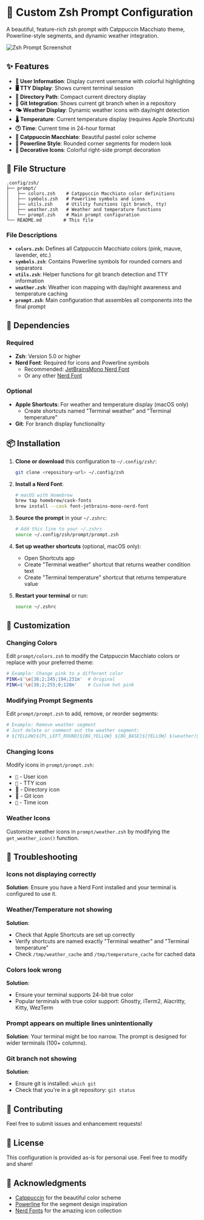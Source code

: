 # 🎨 Custom Zsh Prompt Configuration

A beautiful, feature-rich zsh prompt with Catppuccin Macchiato theme, Powerline-style segments, and dynamic weather integration.

![Zsh Prompt Screenshot](./prompt_line.png)

## ✨ Features

- **👤 User Information**: Display current username with colorful highlighting
- **🖥️ TTY Display**: Shows current terminal session
- **📁 Directory Path**: Compact current directory display
- **🌿 Git Integration**: Shows current git branch when in a repository
- **🌤️ Weather Display**: Dynamic weather icons with day/night detection
- **🌡️ Temperature**: Current temperature display (requires Apple Shortcuts)
- **🕐 Time**: Current time in 24-hour format
- **🎨 Catppuccin Macchiato**: Beautiful pastel color scheme
- **🔲 Powerline Style**: Rounded corner segments for modern look
- **🌈 Decorative Icons**: Colorful right-side prompt decoration

## 📁 File Structure

```
.config/zsh/
├── prompt/
│   ├── colors.zsh    # Catppuccin Macchiato color definitions
│   ├── symbols.zsh   # Powerline symbols and icons
│   ├── utils.zsh     # Utility functions (git branch, tty)
│   ├── weather.zsh   # Weather and temperature functions
│   └── prompt.zsh    # Main prompt configuration
└── README.md        # This file
```

### File Descriptions

- **`colors.zsh`**: Defines all Catppuccin Macchiato colors (pink, mauve, lavender, etc.)
- **`symbols.zsh`**: Contains Powerline symbols for rounded corners and separators
- **`utils.zsh`**: Helper functions for git branch detection and TTY information
- **`weather.zsh`**: Weather icon mapping with day/night awareness and temperature caching
- **`prompt.zsh`**: Main configuration that assembles all components into the final prompt

## 🔧 Dependencies

### Required

- **Zsh**: Version 5.0 or higher
- **Nerd Font**: Required for icons and Powerline symbols
  - Recommended: [JetBrainsMono Nerd Font](https://github.com/ryanoasis/nerd-fonts/tree/master/patched-fonts/JetBrainsMono)
  - Or any other [Nerd Font](https://www.nerdfonts.com/)

### Optional

- **Apple Shortcuts**: For weather and temperature display (macOS only)
  - Create shortcuts named "Terminal weather" and "Terminal temperature"
- **Git**: For branch display functionality

## 📦 Installation

1. **Clone or download** this configuration to `~/.config/zsh/`:

   ```bash
   git clone <repository-url> ~/.config/zsh
   ```

2. **Install a Nerd Font**:

   ```bash
   # macOS with Homebrew
   brew tap homebrew/cask-fonts
   brew install --cask font-jetbrains-mono-nerd-font
   ```

3. **Source the prompt** in your `~/.zshrc`:

   ```bash
   # Add this line to your ~/.zshrc
   source ~/.config/zsh/prompt/prompt.zsh
   ```

4. **Set up weather shortcuts** (optional, macOS only):
   - Open Shortcuts app
   - Create "Terminal weather" shortcut that returns weather condition text
   - Create "Terminal temperature" shortcut that returns temperature value

5. **Restart your terminal** or run:

   ```bash
   source ~/.zshrc
   ```

## 🎨 Customization

### Changing Colors

Edit `prompt/colors.zsh` to modify the Catppuccin Macchiato colors or replace with your preferred theme:

```bash
# Example: Change pink to a different color
PINK=$'\e[38;2;245;194;231m'  # Original
PINK=$'\e[38;2;255;0;128m'    # Custom hot pink
```

### Modifying Prompt Segments

Edit `prompt/prompt.zsh` to add, remove, or reorder segments:

```bash
# Example: Remove weather segment
# Just delete or comment out the weather segment:
# ${YELLOW}${PL_LEFT_ROUND}${BG_YELLOW} ${BG_BASE}${YELLOW} $(weather)$(temperature) ${BG_RESET}${CRUST}${PL_RIGHT_ROUND}
```

### Changing Icons

Modify icons in `prompt/prompt.zsh`:

- `󰚩` - User icon
- `󰭆` - TTY icon
-  - Directory icon
-  - Git icon
- `󱑁` - Time icon

### Weather Icons

Customize weather icons in `prompt/weather.zsh` by modifying the `get_weather_icon()` function.

## 🐛 Troubleshooting

### Icons not displaying correctly

**Solution**: Ensure you have a Nerd Font installed and your terminal is configured to use it.

### Weather/Temperature not showing

**Solution**:

- Check that Apple Shortcuts are set up correctly
- Verify shortcuts are named exactly "Terminal weather" and "Terminal temperature"
- Check `/tmp/weather_cache` and `/tmp/temperature_cache` for cached data

### Colors look wrong

**Solution**:

- Ensure your terminal supports 24-bit true color
- Popular terminals with true color support: Ghostty, iTerm2, Alacritty, Kitty, WezTerm

### Prompt appears on multiple lines unintentionally

**Solution**: Your terminal might be too narrow. The prompt is designed for wider terminals (100+ columns).

### Git branch not showing

**Solution**:

- Ensure git is installed: `which git`
- Check that you're in a git repository: `git status`

## 🤝 Contributing

Feel free to submit issues and enhancement requests!

## 📄 License

This configuration is provided as-is for personal use. Feel free to modify and share!

## 🙏 Acknowledgments

- [Catppuccin](https://github.com/catppuccin/catppuccin) for the beautiful color scheme
- [Powerline](https://github.com/powerline/powerline) for the segment design inspiration
- [Nerd Fonts](https://www.nerdfonts.com/) for the amazing icon collection

